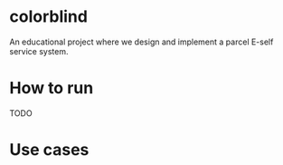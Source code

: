 # colorblind

An educational project where we design and implement a parcel E-self service system.

# How to run
TODO

# Use cases

# 
